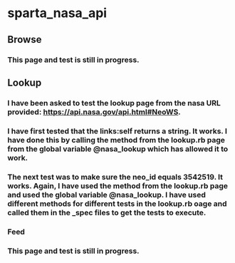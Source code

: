 # sparta_nasa_api

## Browse
### This page and test is still in progress.

## Lookup
### I have been asked to test the lookup page from the nasa URL provided: https://api.nasa.gov/api.html#NeoWS.
### I have first tested that the links:self returns a string. It works. I have done this by calling the method from the lookup.rb page from the global variable @nasa_lookup which has allowed it to work.
### The next test was to make sure the neo_id equals 3542519. It works. Again, I have used the method from the lookup.rb page and used the global variable @nasa_lookup. I have used different methods for different tests in the lookup.rb oage and called them in the _spec files to get the tests to execute. 

### Feed
### This page and test is still in progress.
